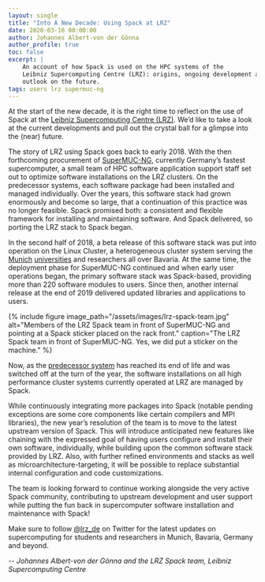 ```yaml
---
layout: single
title: "Into A New Decade: Using Spack at LRZ"
date: 2020-03-16 00:00:00
author: Johannes Albert-von der Gönna
author_profile: true
toc: false
excerpt: |
    An account of how Spack is used on the HPC systems of the
    Leibniz Supercomputing Centre (LRZ): origins, ongoing development and
    outlook on the future.
tags: users lrz supermuc-ng
---
```


At the start of the new decade, it is the right time to reflect on the
use of Spack at the
[Leibniz Supercomputing Centre (LRZ)](https://www.lrz.de). We’d like to
take a look at the current developments and pull out the crystal ball for
a glimpse into the (near) future.

The story of LRZ using Spack goes back to early 2018. With the then
forthcoming procurement of
[SuperMUC-NG](https://doku.lrz.de/display/PUBLIC/SuperMUC-NG), currently
Germany’s fastest supercomputer, a small team of HPC software application
support staff set out to optimize software installations on the LRZ
clusters. On the predecessor systems, each software package had been
installed and managed individually. Over the years, this software stack
had grown enormously and become so large, that a continuation of this
practice was no longer feasible. Spack promised both: a consistent and
flexible framework for installing and maintaining software. And Spack
delivered, so porting the LRZ stack to Spack began.

In the second half of 2018, a beta release of this software stack was put
into operation on the Linux Cluster, a heterogeneous cluster system
serving the [Munich](https://www.uni-muenchen.de/index.html)
[universities](https://www.tum.de/) and researchers all over Bavaria. At
the same time, the deployment phase for SuperMUC-NG continued and when
early user operations began, the primary software stack was Spack-based,
providing more than 220 software modules to users. Since then, another
internal release at the end of 2019 delivered updated libraries and
applications to users.

{% include figure image_path="/assets/images/lrz-spack-team.jpg"
alt="Members of the LRZ Spack team in front of SuperMUC-NG and pointing
at a Spack sticker placed on the rack front." caption="The LRZ Spack team
in front of SuperMUC-NG. Yes, we did put a sticker on the machine." %}

Now, as the
[predecessor system](https://www.lrz.de/wir/newsletter/2019-12_en/#Adieu_SuperMUC_Phase1)
has reached its end of life and was switched off at the turn of the year,
the software installations on all high performance cluster systems
currently operated at LRZ are managed by Spack.

While continuously integrating more packages into Spack (notable pending
exceptions are some core components like certain compilers and MPI
libraries), the new year’s resolution of the team is to move to the
latest upstream version of Spack. This will introduce anticipated new
features like chaining with the expressed goal of having users configure
and install their own software, individually, while building upon the
common software stack provided by LRZ. Also, with further refined
environments and stacks as well as microarchitecture-targeting, it will
be possible to replace substantial internal configuration and code
customizations.

The team is looking forward to continue working alongside the very active
Spack community, contributing to upstream development and user support
while putting the fun back in supercomputer software installation and
maintenance with Spack!

Make sure to follow [@lrz_de](https://twitter.com/lrz_de) on Twitter for
the latest updates on supercomputing for students and researchers in
Munich, Bavaria, Germany and beyond.

*-- Johannes Albert-von der Gönna and the LRZ Spack team, Leibniz Supercomputing Centre*
